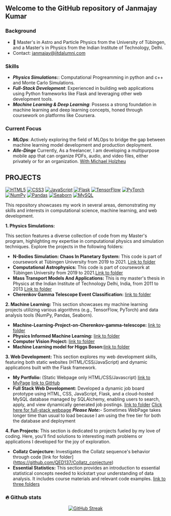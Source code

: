 ## Welcome to the GitHub repository of Janmajay Kumar
 ### Background
- 🔭  Master's in Astro and Particle Physics from the University of Tübingen, and a Master's in Physics from the Indian Institute of Technology, Delhi.
- Contact: janmajay@iitdalumni.com
### Skills
- ***Physics Simulations:***: Computational Progreamming in python and c++ and Monte Carlo Simulations.
- ***Full-Stack Development***: Experienced in building web applications using Python frameworks like Flask and leveraging other web development tools.
- ***Machine Learning & Deep Learning***: Possess a strong foundation in machine learning and deep learning concepts, honed through coursework on platforms like Coursera.
### Current Focus
- ***MLOps***: Actively exploring the field of MLOps to bridge the gap between machine learning model development and production deployment.
- ***Alle-Dinge*** Currently, As a freelancer, I am developing a multipurpose mobile app that can organize PDFs, audio, and video files, either privately or for an organization. [With Michael Holzheu](https://github.com/All-Dings)

## PROJECTS
[![HTML5](https://img.shields.io/badge/HTML5-latest-orange.svg)](https://www.w3schools.com/tags/default.asp?tagname=html5) [![CSS3](https://img.shields.io/badge/CSS3-latest-orange.svg)](https://www.w3schools.com/css/default.asp) [![JavaScript](https://img.shields.io/badge/JavaScript-latest-yellow.svg)](https://developer.mozilla.org/en-US/docs/Web/JavaScript) [![Flask](https://img.shields.io/badge/Flask-latest-orange.svg)](https://flask.palletsprojects.com/en/) [![TensorFlow](https://img.shields.io/badge/TensorFlow-2.x-orange.svg)](https://www.tensorflow.org/) [![PyTorch](https://img.shields.io/badge/PyTorch-latest-orange.svg)](https://pytorch.org/) [![NumPy](https://img.shields.io/badge/NumPy-latest-blue.svg)](https://numpy.org/) [![Pandas](https://img.shields.io/badge/pandas-latest-green.svg)](https://pandas.pydata.org/) [![Seaborn](https://img.shields.io/badge/Seaborn-latest-green.svg)](https://seaborn.pydata.org/) [![MySQL](https://img.shields.io/badge/MySQL-8.0-blue.svg)](https://www.mysql.com/)

This repository showcases my work in several areas, demonstrating my skills and interests in computational science, machine learning, and web development. 

**1. Physics Simulations:**

This section features a diverse collection of code from my Master's program, highlighting my expertise in computational physics and simulation techniques. Explore the projects in the following folders:

* **N-Bodies Simulation: Chaos In Planetary System:**  This code is part of coursework at Tübingen University from 2019 to 2021. [Link to folder](https://github.com/QED137/Mass-transport-models-and-their-applications)
* **Computational Astrophysics:**  This code is part of coursework at Tübingen University from 2019 to 2021.[Link to folder](https://github.com/QED137/N-Body)
* **Mass Transport Models And Applications:** This is my master's thesis in Physics at the Indian Institute of Technology Delhi, India, from 2011 to 2013 [Link to folder](https://github.com/QED137/ComputationalAstrophysics)
* **Cherenkov Gamma Telescope Event Classification:** [link to folder](https://github.com/QED137/Machine-Learning-Project-on-Cherenkov-gamma-telescope-)

**2. Machine Learning:**
This section showcases my machine learning projects utilizing various algorithms (e.g., TensorFlow, PyTorch) and data analysis tools (NumPy, Pandas, Seaborn).
* **Machine-Learning-Project-on-Cherenkov-gamma-telescope:** [link to folder](https://github.com/QED137/Machine-Learning-Project-on-Cherenkov-gamma-telescope-)
* **Physics Informed Machine Learning:** [link to folder](https://github.com/QED137/PIML)
* **Computer Vision Project:** [link to folder](https://github.com/QED137/ComputerVisionProject)
* **Machine Learning model for Higgs Boson:**[link to folder](https://github.com/QED137/HiggsBosonML) 


**3. Web Development:**
This section explores my web development skills, featuring both static websites (HTML/CSS/JavaScript) and dynamic applications built with the Flask framework.
* **My Portfolio:** (Static Webpage only HTML/CSS/Javascript) [link to MyPage](https://qed137.github.io/) [link to GitHub ](https://github.com/QED137/QED137.github.io)
* **Full Stack Web Development:** Developed a dynamic job board prototype using HTML, CSS, JavaScript, Flask, and a cloud-hosted MySQL database managed by SQLAlchemy, enabling users to search, apply, and view dynamically generated job postings.
  [link to folder](https://github.com/QED137/FlaskOnReplit) [Click here for full-stack webpage](https://web-development-with-flask.onrender.com/)
  ***Please Note:***- Sometimes WebPage takes longer time than usual to load because I am using the free tier for both the database and deployment
 
**4. Fun Projects:**
This section is dedicated to projects fueled by my love of coding. Here, you'll find solutions to interesting math problems or applications I developed for the joy of exploration.
* **Collatz Conjecture:** Investigates the Collatz sequence's behavior through code [link for folder] (https://github.com/QED137/Collatz_conjecture)
* **Essential Statistics:** This section provides an introduction to essential statistical concepts needed to kickstart your understanding of data analysis. It includes course materials and relevant code examples. [link to three folders](https://github.com/QED137/EssentialStatistics)

### :fire: Github stats
<div align="center">
<a href="https://git.io/streak-stats"><img src="https://github-readme-streak-stats.herokuapp.com?user=QED137&theme=solarized-dark&border_radius=6&card_width=700&card_height=200" alt="GitHub Streak" /></a>
</div>

  

